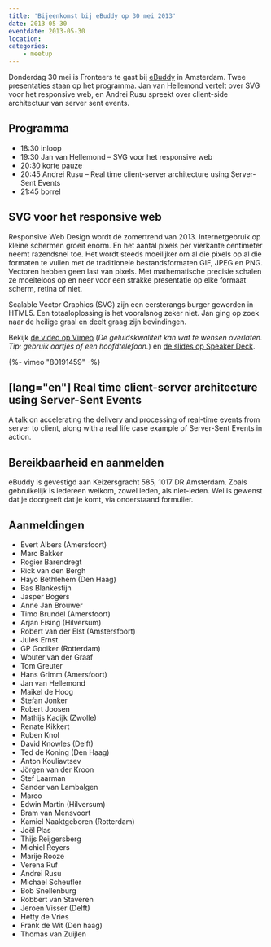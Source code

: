 ```yaml
---
title: 'Bijeenkomst bij eBuddy op 30 mei 2013'
date: 2013-05-30
eventdate: 2013-05-30
location:
categories:
    - meetup
---
```


Donderdag 30 mei is Fronteers te gast bij [eBuddy](http://ebuddy.com) in Amsterdam. Twee presentaties staan op het programma. Jan van Hellemond vertelt over SVG voor het responsive web, en Andrei Rusu spreekt over client-side architectuur van server sent events.

## Programma

-   18:30 inloop
-   19:30 Jan van Hellemond – SVG voor het responsive web
-   20:30 korte pauze
-   20:45 Andrei Rusu – Real time client-server architecture using Server-Sent Events
-   21:45 borrel

## SVG voor het responsive web

Responsive Web Design wordt dé zomertrend van 2013. Internetgebruik op kleine schermen groeit enorm. En het aantal pixels per vierkante centimeter neemt razendsnel toe. Het wordt steeds moeilijker om al die pixels op al die formaten te vullen met de traditionele bestandsformaten GIF, JPEG en PNG. Vectoren hebben geen last van pixels. Met mathematische precisie schalen ze moeiteloos op en neer voor een strakke presentatie op elke formaat scherm, retina of niet.

Scalable Vector Graphics (SVG) zijn een eersterangs burger geworden in HTML5. Een totaaloplossing is het vooralsnog zeker niet. Jan ging op zoek naar de heilige graal en deelt graag zijn bevindingen.

Bekijk [de video op Vimeo](https://vimeo.com/80191459) (_De geluidskwaliteit kan wat te wensen overlaten. Tip: gebruik oortjes of een hoofdtelefoon._) en [de slides op Speaker Deck](https://speakerdeck.com/jvhellemond/svg-for-the-responsive-web).

{%- vimeo "80191459" -%}

## [lang="en"] Real time client-server architecture using Server-Sent Events

A talk on accelerating the delivery and processing of real-time events from server to client, along with a real life case example of Server-Sent Events in action.

## Bereikbaarheid en aanmelden

eBuddy is gevestigd aan Keizersgracht 585, 1017 DR Amsterdam. Zoals gebruikelijk is iedereen welkom, zowel leden, als niet-leden. Wel is gewenst dat je doorgeeft dat je komt, via onderstaand formulier.

## Aanmeldingen

-   Evert Albers (Amersfoort)
-   Marc Bakker
-   Rogier Barendregt
-   Rick van den Bergh
-   Hayo Bethlehem (Den Haag)
-   Bas Blankestijn
-   Jasper Bogers
-   Anne Jan Brouwer
-   Timo Brundel (Amersfoort)
-   Arjan Eising (Hilversum)
-   Robert van der Elst (Amstersfoort)
-   Jules Ernst
-   GP Gooiker (Rotterdam)
-   Wouter van der Graaf
-   Tom Greuter
-   Hans Grimm (Amersfoort)
-   Jan van Hellemond
-   Maikel de Hoog
-   Stefan Jonker
-   Robert Joosen
-   Mathijs Kadijk (Zwolle)
-   Renate Kikkert
-   Ruben Knol
-   David Knowles (Delft)
-   Ted de Koning (Den Haag)
-   Anton Kouliavtsev
-   Jörgen van der Kroon
-   Stef Laarman
-   Sander van Lambalgen
-   Marco
-   Edwin Martin (Hilversum)
-   Bram van Mensvoort
-   Kamiel Naaktgeboren (Rotterdam)
-   Joël Plas
-   Thijs Reijgersberg
-   Michiel Reyers
-   Marije Rooze
-   Verena Ruf
-   Andrei Rusu
-   Michael Scheufler
-   Bob Snellenburg
-   Robbert van Staveren
-   Jeroen Visser (Delft)
-   Hetty de Vries
-   Frank de Wit (Den haag)
-   Thomas van Zuijlen
